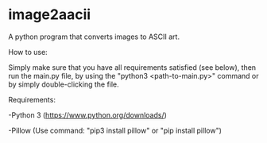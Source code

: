# image2aacii
A python program that converts images to ASCII art.

How to use:

Simply make sure that you have all requirements satisfied (see below), then run the main.py file, by using the "python3 <path-to-main.py>" command or by simply double-clicking the file.

Requirements:

-Python 3 (https://www.python.org/downloads/)

-Pillow (Use command: "pip3 install pillow" or "pip install pillow")
